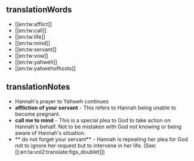 ## translationWords

* [[en:tw:afflict]]
* [[en:tw:call]]
* [[en:tw:life]]
* [[en:tw:mind]]
* [[en:tw:servant]]
* [[en:tw:vow]]
* [[en:tw:yahweh]]
* [[en:tw:yahwehofhosts]]

## translationNotes

* Hannah's prayer to Yahweh continues
* **affliction of your servant** - This refers to Hannah being unable to become pregnant.
* **call me to mind** - This is a special plea to God to take action on Hannah's behalf. Not to be mistaken with God not knowing or being aware of Hannah's situation.
* ** do not forget your servant** - Hannah is repeating her plea for God not to ignore her request but to intervene in her life. (See: [[:en:ta:vol2:translate:figs_doublet]])
